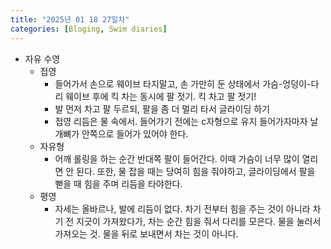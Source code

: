 ```yaml
---
title: "2025년 01 18 27일차"
categories: [Bloging, Swim diaries]
---
```


- 자유 수영
  - 접영
    - 들어가서 손으로 웨이브 타지말고, 손 가만히 둔 상태에서 가슴-엉덩이-다리 웨이브 후에 킥 차는 동시에 팔 젓기. 킥 차고 팔 젓기!
    - 발 먼저 차고 팔 두르되, 팔을 좀 더 멀리 타서 글라이딩 하기
    - 접영 리듬은 물 속에서. 들어가기 전에는 c자형으로 유지 들어가자마자 날개뼈가 안쪽으로 들어가 있어야 한다.
  - 자유형
    - 어깨 롤링을 하는 순간 반대쪽 팔이 들어간다. 이때 가슴이 너무 많이 열리면 안 된다. 또한, 물 잡을 때는 당여히 힘을 줘야하고, 글라이딩에서 팔을 뻗을 때 힘을 주며 리듬을 타야한다.
  - 평영
    - 자세는 올바르나, 발에 리듬이 없다. 차기 전부터 힘을 주는 것이 아니라 차기 전 지긋이 가져왔다가, 차는 순간 힘을 줘서 다리를 모은다. 물을 눌러서 가져오는 것. 물을 뒤로 보내면서 차는 것이 아니다. 